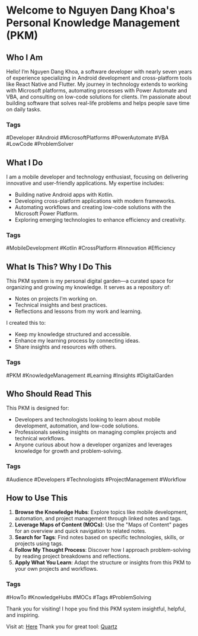 
# Welcome to Nguyen Dang Khoa's Personal Knowledge Management (PKM)

## Who I Am
Hello! I’m Nguyen Dang Khoa, a software developer with nearly seven years of experience specializing in Android development and cross-platform tools like React Native and Flutter. My journey in technology extends to working with Microsoft platforms, automating processes with Power Automate and VBA, and consulting on low-code solutions for clients. I’m passionate about building software that solves real-life problems and helps people save time on daily tasks.

### Tags
#Developer #Android #MicrosoftPlatforms #PowerAutomate #VBA #LowCode #ProblemSolver

## What I Do
I am a mobile developer and technology enthusiast, focusing on delivering innovative and user-friendly applications. My expertise includes:
- Building native Android apps with Kotlin.
- Developing cross-platform applications with modern frameworks.
- Automating workflows and creating low-code solutions with the Microsoft Power Platform.
- Exploring emerging technologies to enhance efficiency and creativity.

### Tags
#MobileDevelopment #Kotlin #CrossPlatform #Innovation #Efficiency

## What Is This? Why I Do This
This PKM system is my personal digital garden—a curated space for organizing and growing my knowledge. It serves as a repository of:
- Notes on projects I’m working on.
- Technical insights and best practices.
- Reflections and lessons from my work and learning.

I created this to:
- Keep my knowledge structured and accessible.
- Enhance my learning process by connecting ideas.
- Share insights and resources with others.

### Tags
#PKM #KnowledgeManagement #Learning #Insights #DigitalGarden

## Who Should Read This
This PKM is designed for:
- Developers and technologists looking to learn about mobile development, automation, and low-code solutions.
- Professionals seeking insights on managing complex projects and technical workflows.
- Anyone curious about how a developer organizes and leverages knowledge for growth and problem-solving.

### Tags
#Audience #Developers #Technologists #ProjectManagement #Workflow

## How to Use This
1. **Browse the Knowledge Hubs**: Explore topics like mobile development, automation, and project management through linked notes and tags.
2. **Leverage Maps of Content (MOCs)**: Use the "Maps of Content" pages for an overview and quick navigation to related notes.
3. **Search for Tags**: Find notes based on specific technologies, skills, or projects using tags.
4. **Follow My Thought Process**: Discover how I approach problem-solving by reading project breakdowns and reflections.
5. **Apply What You Learn**: Adapt the structure or insights from this PKM to your own projects and workflows.

### Tags
#HowTo #KnowledgeHubs #MOCs #Tags #ProblemSolving

Thank you for visiting! I hope you find this PKM system insightful, helpful, and inspiring.


Visit at: [Here](https://khoabk12.github.io/quartz/)
Thank you for great tool: [Quartz](https://quartz.jzhao.xyz/)